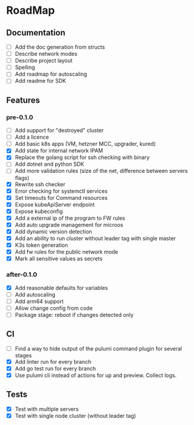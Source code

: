 # RoadMap
## Documentation
- [ ] Add the doc generation from structs
- [ ] Describe network modes
- [ ] Describe project layout
- [ ] Spelling
- [ ] Add roadmap for autoscaling
- [ ] Add readme for SDK

## Features
### pre-0.1.0
- [ ] Add support for "destroyed" cluster
- [ ] Add a licence
- [ ] Add basic k8s apps (VM, hetzner MCC, upgrader, kured)
- [x] Add state for internal network IPAM
- [x] Replace the golang script for ssh checking with binary
- [ ] Add dotnet and python SDK
- [ ] Add more validation rules (size of the net, difference between servers flags)
- [x] Rewrite ssh checker
- [x] Error checking for systemctl services
- [x] Set timeouts for Command resources
- [x] Expose kubeApiServer endpoint
- [x] Expose kubeconfig
- [x] Add a external ip of the program to FW rules
- [x] Add auto upgrade management for microos
- [x] Add dynamic version detection
- [x] Add an ability to run cluster without leader tag with single master
- [x] K3s token generation
- [x] Add fw rules for the public network mode
- [x] Mark all sensitive values as secrets

### after-0.1.0
- [x] Add reasonable defaults for variables
- [ ] Add autoscaling
- [ ] Add arm64 support
- [ ] Allow change config from code
- [ ] Package stage: reboot if changes detected only

## CI
- [ ] Find a way to hide output of the pulumi command plugin for several stages
- [x] Add linter run for every branch
- [x] Add go test run for every branch
- [x] Use pulumi cli instead of actions for up and preview. Collect logs.

## Tests
- [x] Test with multiple servers
- [x] Test with single node cluster (without leader tag)
